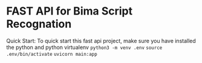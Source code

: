 # FAST API for Bima Script Recognation

Quick Start:
To quick start this fast api project, make sure you have installed the python and python virtualenv
```python3 -m venv .env```
```source .env/bin/activate```
```uvicorn main:app```